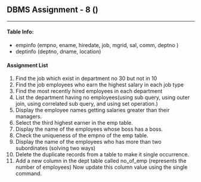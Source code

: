 ## DBMS Assignment - 8 ()
---

####  Table Info:
- empinfo (empno, ename, hiredate, job, mgrid, sal, comm, deptno )
- deptinfo (deptno, dname, location)

#### Assignment List
1. Find the job which exist in department no 30 but not in 10
2. Find the job employees who earn the highest salary in each job type
3. Find the most recently hired employees in each department
4. List the department having no employees(using sub query, using outer join, using correlated sub query, and using set operation.)
5. Display the employee names getting salaries greater than their managers.
6. Select the third highest earner in the emp table.
7. Display the name of the employees whose boss has a boss.
8. Check the uniqueness of the empno of the emp table.
9. Display the name of the employees who has more than two subordinates (solving two ways)
10. Delete the duplicate records from a table to make it single occurrence.
11. Add a new column in the dept table called no_of_emp (represents the number of employees)
    Now update this column value using the single command.